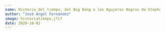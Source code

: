 ```yaml
---
name: Historia del tiempo, del Big Bang a los Agujeros Negros de Stephen Hawking
author: "José Ángel Fernández"
image: historiatiempo.jfif
date: 2020-10-02
---
```

